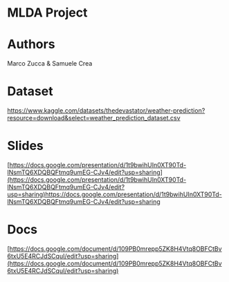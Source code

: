 # MLDA Project
# Authors
Marco Zucca & Samuele Crea

# Dataset
https://www.kaggle.com/datasets/thedevastator/weather-prediction?resource=download&select=weather_prediction_dataset.csv

# Slides
[https://docs.google.com/presentation/d/1t9bwihUIn0XT90Td-lNsmTQ6XDQBQFtmq9umEG-CJv4/edit?usp=sharing](https://docs.google.com/presentation/d/1t9bwihUIn0XT90Td-lNsmTQ6XDQBQFtmq9umEG-CJv4/edit?usp=sharing)https://docs.google.com/presentation/d/1t9bwihUIn0XT90Td-lNsmTQ6XDQBQFtmq9umEG-CJv4/edit?usp=sharing

# Docs
[https://docs.google.com/document/d/109PB0mrepp5ZK8H4Vtq8OBFCtBv6txU5E4RCJdSCquI/edit?usp=sharing](https://docs.google.com/document/d/109PB0mrepp5ZK8H4Vtq8OBFCtBv6txU5E4RCJdSCquI/edit?usp=sharing)
